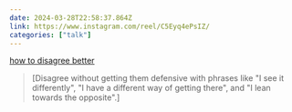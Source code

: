 ```yaml
---
date: 2024-03-28T22:58:37.864Z
link: https://www.instagram.com/reel/C5Eyq4ePsIZ/
categories: ["talk"]
---
```

[how to disagree better](https://www.instagram.com/reel/C5Eyq4ePsIZ/)

> [Disagree without getting them defensive with phrases like "I see it differently", "I have a different way of getting there", and "I lean towards the opposite".]
